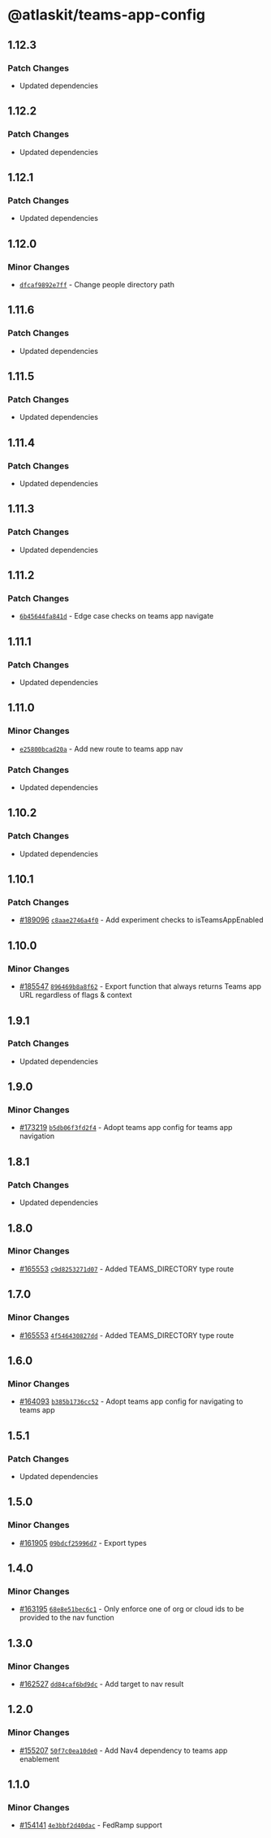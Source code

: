 # @atlaskit/teams-app-config

## 1.12.3

### Patch Changes

- Updated dependencies

## 1.12.2

### Patch Changes

- Updated dependencies

## 1.12.1

### Patch Changes

- Updated dependencies

## 1.12.0

### Minor Changes

- [`dfcaf9892e7ff`](https://bitbucket.org/atlassian/atlassian-frontend-monorepo/commits/dfcaf9892e7ff) -
  Change people directory path

## 1.11.6

### Patch Changes

- Updated dependencies

## 1.11.5

### Patch Changes

- Updated dependencies

## 1.11.4

### Patch Changes

- Updated dependencies

## 1.11.3

### Patch Changes

- Updated dependencies

## 1.11.2

### Patch Changes

- [`6b45644fa841d`](https://bitbucket.org/atlassian/atlassian-frontend-monorepo/commits/6b45644fa841d) -
  Edge case checks on teams app navigate

## 1.11.1

### Patch Changes

- Updated dependencies

## 1.11.0

### Minor Changes

- [`e25800bcad20a`](https://bitbucket.org/atlassian/atlassian-frontend-monorepo/commits/e25800bcad20a) -
  Add new route to teams app nav

### Patch Changes

- Updated dependencies

## 1.10.2

### Patch Changes

- Updated dependencies

## 1.10.1

### Patch Changes

- [#189096](https://bitbucket.org/atlassian/atlassian-frontend-monorepo/pull-requests/189096)
  [`c8aae2746a4f0`](https://bitbucket.org/atlassian/atlassian-frontend-monorepo/commits/c8aae2746a4f0) -
  Add experiment checks to isTeamsAppEnabled

## 1.10.0

### Minor Changes

- [#185547](https://bitbucket.org/atlassian/atlassian-frontend-monorepo/pull-requests/185547)
  [`896469b8a8f62`](https://bitbucket.org/atlassian/atlassian-frontend-monorepo/commits/896469b8a8f62) -
  Export function that always returns Teams app URL regardless of flags & context

## 1.9.1

### Patch Changes

- Updated dependencies

## 1.9.0

### Minor Changes

- [#173219](https://bitbucket.org/atlassian/atlassian-frontend-monorepo/pull-requests/173219)
  [`b5db06f3fd2f4`](https://bitbucket.org/atlassian/atlassian-frontend-monorepo/commits/b5db06f3fd2f4) -
  Adopt teams app config for teams app navigation

## 1.8.1

### Patch Changes

- Updated dependencies

## 1.8.0

### Minor Changes

- [#165553](https://bitbucket.org/atlassian/atlassian-frontend-monorepo/pull-requests/165553)
  [`c9d8253271d07`](https://bitbucket.org/atlassian/atlassian-frontend-monorepo/commits/c9d8253271d07) -
  Added TEAMS_DIRECTORY type route

## 1.7.0

### Minor Changes

- [#165553](https://bitbucket.org/atlassian/atlassian-frontend-monorepo/pull-requests/165553)
  [`4f546430827dd`](https://bitbucket.org/atlassian/atlassian-frontend-monorepo/commits/4f546430827dd) -
  Added TEAMS_DIRECTORY type route

## 1.6.0

### Minor Changes

- [#164093](https://bitbucket.org/atlassian/atlassian-frontend-monorepo/pull-requests/164093)
  [`b385b1736cc52`](https://bitbucket.org/atlassian/atlassian-frontend-monorepo/commits/b385b1736cc52) -
  Adopt teams app config for navigating to teams app

## 1.5.1

### Patch Changes

- Updated dependencies

## 1.5.0

### Minor Changes

- [#161905](https://bitbucket.org/atlassian/atlassian-frontend-monorepo/pull-requests/161905)
  [`09bdcf25996d7`](https://bitbucket.org/atlassian/atlassian-frontend-monorepo/commits/09bdcf25996d7) -
  Export types

## 1.4.0

### Minor Changes

- [#163195](https://bitbucket.org/atlassian/atlassian-frontend-monorepo/pull-requests/163195)
  [`68e8e51bec6c1`](https://bitbucket.org/atlassian/atlassian-frontend-monorepo/commits/68e8e51bec6c1) -
  Only enforce one of org or cloud ids to be provided to the nav function

## 1.3.0

### Minor Changes

- [#162527](https://bitbucket.org/atlassian/atlassian-frontend-monorepo/pull-requests/162527)
  [`dd84caf6bd9dc`](https://bitbucket.org/atlassian/atlassian-frontend-monorepo/commits/dd84caf6bd9dc) -
  Add target to nav result

## 1.2.0

### Minor Changes

- [#155207](https://bitbucket.org/atlassian/atlassian-frontend-monorepo/pull-requests/155207)
  [`50f7c0ea10de0`](https://bitbucket.org/atlassian/atlassian-frontend-monorepo/commits/50f7c0ea10de0) -
  Add Nav4 dependency to teams app enablement

## 1.1.0

### Minor Changes

- [#154141](https://bitbucket.org/atlassian/atlassian-frontend-monorepo/pull-requests/154141)
  [`4e3bbf2d40dac`](https://bitbucket.org/atlassian/atlassian-frontend-monorepo/commits/4e3bbf2d40dac) -
  FedRamp support
